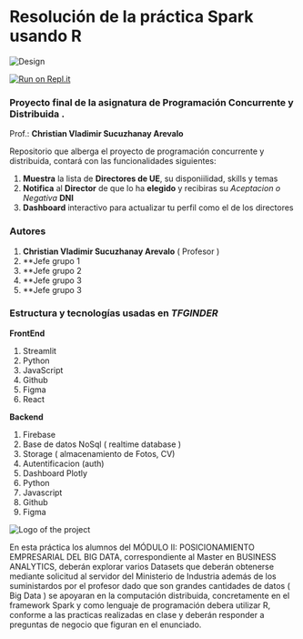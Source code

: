 # Resolución de la práctica Spark usando R #


 ![Design](https://github.com/sukuzhanay/tfginder/blob/main/tfginder_v1.drawio-2.png)

 [![Run on Repl.it](https://repl.it/badge/github/sukuzhanay/chat_using_sockets)](https://repl.it/github/sukuzhanay/chat_using_sockets)

 ### Proyecto final de la asignatura de Programación Concurrente y Distribuida .  
 Prof.: **Christian Vladimir Sucuzhanay Arevalo** 

 Repositorio que alberga el proyecto de programación concurrente y distribuida, contará con las funcionalidades siguientes:

1. **Muestra** la lista de **Directores de UE**, su disponiilidad, skills y temas
2. **Notifica** al **Director** de que lo ha **elegido** y recibiras su *Aceptacion o Negativa*  **DNI**
3. **Dashboard** interactivo para actualizar tu perfil como el de los directores
### Autores
1. **Christian Vladimir Sucuzhanay Arevalo** ( Profesor )
2. **Jefe grupo 1
3. **Jefe grupo 2 
4. **Jefe grupo 3 
5. **Jefe grupo 3
### Estructura y tecnologías usadas en _**TFGINDER**_

**FrontEnd**
1. Streamlit
2. Python
3. JavaScript
4. Github
5. Figma
6. React

**Backend**
1. Firebase
2. Base de datos NoSql ( realtime database )
3. Storage ( almacenamiento de Fotos, CV)
4. Autentificacion (auth)
5. Dashboard Plotly 
6. Python
7. Javascript
8. Github
9. Figma

![Logo of the project](https://github.com/sukuzhanay/tfginder/blob/main/UEM-logo.png)

En esta práctica los alumnos del MÓDULO II: POSICIONAMIENTO EMPRESARIAL DEL BIG DATA, correspondiente al Master en BUSINESS ANALYTICS, deberán explorar varios Datasets que deberán obtenerse mediante solicitud al servidor del Ministerio de Industria además de los suministardos por el profesor dado que son grandes cantidades de datos ( Big Data ) se apoyaran en la computación distribuida, concretamente en el framework Spark y como lenguaje de programación debera utilizar R, conforme a las practicas realizadas en clase y deberán responder a preguntas de negocio que figuran en el enunciado.
